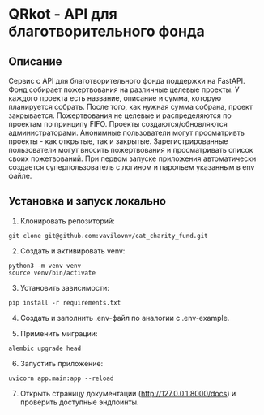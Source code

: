 # QRkot - API для благотворительного фонда

## Описание

Сервис с API для благотворительного фонда поддержки на FastAPI. Фонд собирает пожертвования на различные целевые проекты. У каждого проекта есть название, описание и сумма, которую планируется собрать. После того, как нужная сумма собрана, проект закрывается. Пожертвования не целевые и распределяются по проектам по принципу FIFO. Проекты создаются/обновляются администраторами. Анонимные пользователи могут просматривть проекты - как открытые, так и закрытые. Зарегистрированные пользователи могут вносить пожертвования и просматривать список своих пожетвований. При первом запуске приложения автоматически создается суперпользователь с логином и парольем указанным в env файле.

## Установка и запуск локально

1. Клонировать репозиторий:
```
git clone git@github.com:vavilovnv/cat_charity_fund.git
```
2. Создать и активировать venv:
```
python3 -m venv venv
source venv/bin/activate
```
3. Установить зависимости:
```
pip install -r requirements.txt
```
4. Создать и заполнить .env-файл по аналогии с .env-example.

5. Применить миграции:
```
alembic upgrade head
```
6. Запустить приложение:
```
uvicorn app.main:app --reload
```
7. Открыть страницу документации (http://127.0.0.1:8000/docs) и проверить доступные эндпоинты. 

